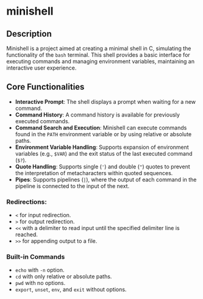 <h1>minishell</h1>

<h2>Description</h2>

Minishell is a project aimed at creating a minimal shell in C, simulating the functionality of the <code>bash</code> terminal. This shell provides a basic interface for executing commands and managing environment variables, maintaining an interactive user experience.

<h2>Core Functionalities</h2>
<ul>
  <li><strong>Interactive Prompt</strong>: The shell displays a prompt when waiting for a new command.</li>
  <li><strong>Command History</strong>: A command history is available for previously executed commands.</li>
  <li><strong>Command Search and Execution</strong>: Minishell can execute commands found in the <code>PATH</code> environment variable or by using relative or absolute paths.</li>
  <li><strong>Environment Variable Handling</strong>: Supports expansion of environment variables (e.g., <code>$VAR</code>) and the exit status of the last executed command (<code>$?</code>).</li>
  <li><strong>Quote Handling</strong>: Supports single (<code>'</code>) and double (<code>"</code>) quotes to prevent the interpretation of metacharacters within quoted sequences.</li>
   <li><strong>Pipes</strong>: Supports pipelines (<code>|</code>), where the output of each command in the pipeline is connected to the input of the next.</li>
</ul>
  <h3>Redirections:</h3>
    <ul>
      <li><code>&lt;</code> for input redirection.</li>
      <li><code>&gt;</code> for output redirection.</li>
      <li><code>&lt;&lt;</code> with a delimiter to read input until the specified delimiter line is reached.</li>
      <li><code>&gt;&gt;</code> for appending output to a file.</li>
    </ul>
  
  <h3>Built-in Commands</h3>
    <ul>
      <li><code>echo</code> with <code>-n</code> option.</li>
      <li><code>cd</code> with only relative or absolute paths.</li>
      <li><code>pwd</code> with no options.</li>
      <li><code>export</code>, <code>unset</code>, <code>env</code>, and <code>exit</code> without options.</li>
    </ul>

